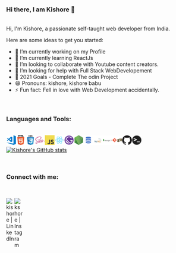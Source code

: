 ### Hi there, I am Kishore 👋
<br />
Hi, I'm Kishore, a passionate self-taught web developer from India.
<br />

Here are some ideas to get you started:

- 🔭 I’m currently working on my Profile
- 🌱 I’m currently learning ReactJs
- 👯 I’m looking to collaborate with Youtube content creators.
- 🤔 I’m looking for help with Full Stack WebDevelopement
- 💬 2021 Goals - Complete The odin Project
- 😄 Pronouns: kishore, kishore babu
- ⚡ Fun fact: Fell in love with Web Development accidentally.

<br />

### Languages and Tools:

<br />

<img align="left" alt="Visual Studio Code" width="26px" src="https://raw.githubusercontent.com/github/explore/80688e429a7d4ef2fca1e82350fe8e3517d3494d/topics/visual-studio-code/visual-studio-code.png" />
<img align="left" alt="HTML5" width="26px" src="https://raw.githubusercontent.com/github/explore/80688e429a7d4ef2fca1e82350fe8e3517d3494d/topics/html/html.png" />
<img align="left" alt="CSS3" width="26px" src="https://raw.githubusercontent.com/github/explore/80688e429a7d4ef2fca1e82350fe8e3517d3494d/topics/css/css.png" />
<img align="left" alt="Sass" width="26px" src="https://raw.githubusercontent.com/github/explore/80688e429a7d4ef2fca1e82350fe8e3517d3494d/topics/sass/sass.png" />
<img align="left" alt="JavaScript" width="26px" src="https://raw.githubusercontent.com/github/explore/80688e429a7d4ef2fca1e82350fe8e3517d3494d/topics/javascript/javascript.png" />
<img align="left" alt="React" width="26px" src="https://raw.githubusercontent.com/github/explore/80688e429a7d4ef2fca1e82350fe8e3517d3494d/topics/react/react.png" />
<img align="left" alt="Gatsby" width="26px" src="https://raw.githubusercontent.com/github/explore/e94815998e4e0713912fed477a1f346ec04c3da2/topics/gatsby/gatsby.png" />
<img align="left" alt="Node.js" width="26px" src="https://raw.githubusercontent.com/github/explore/80688e429a7d4ef2fca1e82350fe8e3517d3494d/topics/nodejs/nodejs.png" />
<img align="left" alt="SQL" width="26px" src="https://raw.githubusercontent.com/github/explore/80688e429a7d4ef2fca1e82350fe8e3517d3494d/topics/sql/sql.png" />
<img align="left" alt="MySQL" width="26px" src="https://raw.githubusercontent.com/github/explore/80688e429a7d4ef2fca1e82350fe8e3517d3494d/topics/mysql/mysql.png" />
<img align="left" alt="MongoDB" width="26px" src="https://raw.githubusercontent.com/github/explore/80688e429a7d4ef2fca1e82350fe8e3517d3494d/topics/mongodb/mongodb.png" />
<img align="left" alt="Git" width="26px" src="https://raw.githubusercontent.com/github/explore/80688e429a7d4ef2fca1e82350fe8e3517d3494d/topics/git/git.png" />
<img align="left" alt="GitHub" width="26px" src="https://raw.githubusercontent.com/github/explore/78df643247d429f6cc873026c0622819ad797942/topics/github/github.png" />
<img align="left" alt="Terminal" width="26px" src="https://raw.githubusercontent.com/github/explore/80688e429a7d4ef2fca1e82350fe8e3517d3494d/topics/terminal/terminal.png" />

<br />

[![Kishore's GitHub stats](https://github-readme-stats.vercel.app/api?username=kishorebabu420)](https://github.com/anuraghazra/github-readme-stats)

<br />

### Connect with me:

<br />

<!--
<img align="left" alt="kishore.com" width="22px" src="https://raw.githubusercontent.com/iconic/open-iconic/master/svg/globe.svg" />][website]-->
<!--[<img align="left" alt="kishore | YouTube" width="22px" src="https://cdn.jsdelivr.net/npm/simple-icons@v3/icons/youtube.svg" />][youtube]-->
[<img align="left" alt="kishore | LinkedIn" width="22px" src="https://cdn.jsdelivr.net/npm/simple-icons@v3/icons/linkedin.svg" />][linkedin]
[<img align="left" alt="kshore | Instagram" width="22px" src="https://cdn.jsdelivr.net/npm/simple-icons@v3/icons/instagram.svg" />][instagram]

<br />


[instagram]: https://www.instagram.com/kishorekammela/
[linkedin]: https://www.linkedin.com/in/kskishorebabu/
